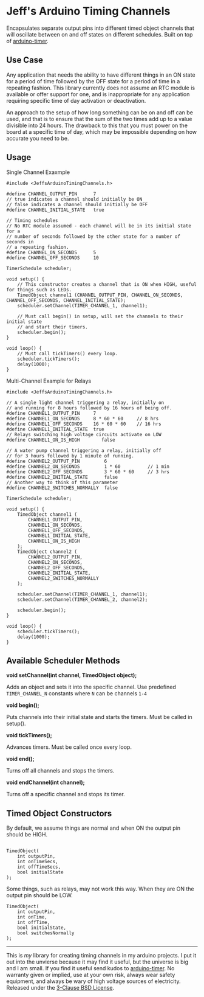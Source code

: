 # Jeff's Arduino Timing Channels

Encapsulates separate output pins into different timed object channels that will oscillate between on and off states on different schedules. Built on top of [arduino-timer](https://github.com/contrem/arduino-timer).

## Use Case

Any application that needs the ability to have different things in an ON state for a period of time followed by the OFF state for a period of time in a repeating fashion. This library currently does not assume an RTC module is available or offer support for one, and is inappropriate for any application requiring specific time of day activation or deactivation.

An approach to the setup of how long something can be on and off can be used, and that is to ensure that the sum of the two times add up to a value divisible into 24 hours. The drawback to this that you must power on the board at a specific time of day, which may be impossible depending on how accurate you need to be.

## Usage

Single Channel Exaxmple

```
#include <JeffsArduinoTimingChannels.h>

#define CHANNEL_OUTPUT_PIN      7
// true indicates a channel should initially be ON
// false indicates a channel should initially be OFF
#define CHANNEL_INITIAL_STATE   true

// Timing schedules
// No RTC module assumed - each channel will be in its initial state for a
// number of seconds followed by the other state for a number of seconds in
// a repeating fashion.
#define CHANNEL_ON_SECONDS      5
#define CHANNEL_OFF_SECONDS     10

TimerSchedule scheduler;

void setup() {
    // This constructor creates a channel that is ON when HIGH, useful for things such as LEDs.
    TimedObject channel1 (CHANNEL_OUTPUT_PIN, CHANNEL_ON_SECONDS, CHANNEL_OFF_SECONDS, CHANNEL_INITIAL_STATE);
    scheduler.setChannel(TIMER_CHANNEL_1, channel1);

    // Must call begin() in setup, will set the channels to their initial state
    // and start their timers.
    scheduler.begin();
}

void loop() {
    // Must call tickTimers() every loop.
    scheduler.tickTimers();
    delay(1000);
}
```

Multi-Channel Example for Relays

```
#include <JeffsArduinoTimingChannels.h>

// A single light channel triggering a relay, initially on 
// and running for 8 hours followed by 16 hours of being off.
#define CHANNEL1_OUTPUT_PIN     7
#define CHANNEL1_ON_SECONDS     8 * 60 * 60     // 8 hrs
#define CHANNEL1_OFF_SECONDS    16 * 60 * 60    // 16 hrs
#define CHANNEL1_INITIAL_STATE  true
// Relays switching high voltage circuits activate on LOW
#define CHANNEL1_ON_IS_HIGH        false

// A water pump channel triggering a relay, initially off 
// for 3 hours followed by 1 minute of running.
#define CHANNEL2_OUTPUT_PIN         6
#define CHANNEL2_ON_SECONDS         1 * 60          // 1 min
#define CHANNEL2_OFF_SECONDS        3 * 60 * 60     // 3 hrs
#define CHANNEL2_INITIAL_STATE      false
// Another way to think of this parameter
#define CHANNEL2_SWITCHES_NORMALLY  false

TimerSchedule scheduler;

void setup() {
    TimedObject channel1 (
        CHANNEL1_OUTPUT_PIN,
        CHANNEL1_ON_SECONDS,
        CHANNEL1_OFF_SECONDS,
        CHANNEL1_INITIAL_STATE,
        CHANNEL1_ON_IS_HIGH
    );
    TimedObject channel2 (
        CHANNEL2_OUTPUT_PIN,
        CHANNEL2_ON_SECONDS,
        CHANNEL2_OFF_SECONDS,
        CHANNEL2_INITIAL_STATE,
        CHANNEL2_SWITCHES_NORMALLY
    );

    scheduler.setChannel(TIMER_CHANNEL_1, channel1);
    scheduler.setChannel(TIMER_CHANNEL_2, channel2);

    scheduler.begin();
}

void loop() {
    scheduler.tickTimers();
    delay(1000);
}
```

## Available Scheduler Methods

**void setChannel(int channel, TimedObject object);** 

Adds an object and sets it into the specific channel. Use predefined `TIMER_CHANNEL_N` constants where `N` can be channels `1-4`

**void begin();**

Puts channels into their initial state and starts the timers. Must be called in setup().

**void tickTimers();**

Advances timers. Must be called once every loop.

**void end();**

Turns off all channels and stops the timers.

**void endChannel(int channel);**

Turns off a specific channel and stops its timer.

## Timed Object Constructors

By default, we assume things are normal and when ON the output pin should be HIGH.

```

TimedObject(
    int outputPin,
    int onTimeSecs,
    int offTimeSecs,
    bool initialState
);
```

Some things, such as relays, may not work this way. When they are ON the output pin should be LOW.

```
TimedObject(
    int outputPin,
    int onTime,
    int offTime,
    bool initialState,
    bool switchesNormally
);
```

---

This is _my_ library for creating timing channels in my arduino projects. I put it out into the unvierse because it may find it useful, but the universe is big and I am small. If you find it useful send kudos to [arduino-timer](https://github.com/contrem/arduino-timer). No warranty given or implied, use at your own risk, always wear safety equipment, and always be wary of high voltage sources of electricity. Released under the [3-Clause BSD License](https://opensource.org/licenses/BSD-3-Clause).